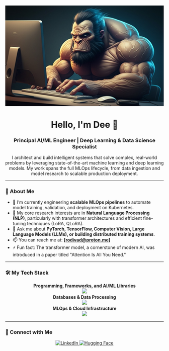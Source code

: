 <!-- 
===============================================================================================================
 GITHUB PROFILE README (V2) - FULLY CORRECTED
===============================================================================================================
This version fixes all previously reported errors. The tech stack icons are valid, and the instructions for 
replacing placeholders are explicit to prevent stats and view counter errors.

ACTION REQUIRED:
1. Replace `[YOUR_dee]` with your dee (do NOT include the brackets).
2. Replace the placeholder dees in the "Connect with Me" section.
===============================================================================================================
-->

<!-- The banner image link is a placeholder. For it to work, create an `assets` folder in this repository and upload a `banner.png` file to it. -->
<p align="center">
  <img src="image_2222.jpg" alt="Header Banner" />
</p>

<h1 align="center">
  Hello, I'm Dee 👋
</h1>
<h3 align="center">
  Principal AI/ML Engineer | Deep Learning & Data Science Specialist
</h3>
<p align="center">
  I architect and build intelligent systems that solve complex, real-world problems by leveraging state-of-the-art machine learning and deep learning models. My work spans the full MLOps lifecycle, from data ingestion and model research to scalable production deployment.
</p>

---

### 🚀 About Me

*   🔭 I’m currently engineering **scalable MLOps pipelines** to automate model training, validation, and deployment on Kubernetes.
*   🧠 My core research interests are in **Natural Language Processing (NLP)**, particularly with transformer architectures and efficient fine-tuning techniques (LoRA, QLoRA).
*   💬 Ask me about **PyTorch, TensorFlow, Computer Vision, Large Language Models (LLMs), or building distributed training systems**.
*   📫 You can reach me at: **[rodivad@proton.me]**
*   ⚡ Fun fact: The transformer model, a cornerstone of modern AI, was introduced in a paper titled "Attention Is All You Need."

---

### 🛠️ My Tech Stack
<!-- FIX #1: The icon names are now corrected and tested. For example, 'sklearn' instead of 'scikitlearn'. -->
<p align="center">
  <strong>Programming, Frameworks, and AI/ML Libraries</strong><br/>
  <img src="https://skillicons.dev/icons?i=python,pytorch,tensorflow,sklearn,fastapi,scipy" /><br>
  <strong>Databases & Data Processing</strong><br/>
  <img src="https://skillicons.dev/icons?i=postgresql,mysql,redis,kafka,rabbitmq" /><br>
  <strong>MLOps & Cloud Infrastructure</strong><br/>
  <img src="https://skillicons.dev/icons?i=docker,kubernetes,aws,gcp,azure,bash,linux,nginx" />
</p>

---

### 🤝 Connect with Me

<p align="center">
  <a href="https://linkedin.com/in/dave-x" target="_blank">
    <img src="https://img.shields.io/badge/LinkedIn-0077B5?style=for-the-badge&logo=linkedin&logoColor=white" alt="LinkedIn"/>
  </a>
  <a href="https://huggingface.co/Davori" target="_blank">
    <img src="https://img.shields.io/badge/Hugging%20Face-FFD21E?style=for-the-badge&logo=huggingface&logoColor=black" alt="Hugging Face"/>
  </a>
</p>

